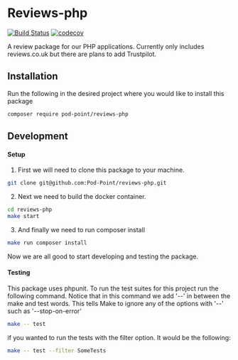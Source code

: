 
#  Reviews-php
[![Build Status](https://travis-ci.com/Pod-Point/reviews-php.svg?branch=master)](https://travis-ci.com/Pod-Point/reviews-php) [![codecov](https://codecov.io/gh/Pod-Point/reviews-php/branch/master/graph/badge.svg)](https://codecov.io/gh/Pod-Point/reviews-php)

A review package for our PHP applications. Currently only includes reviews.co.uk but there are plans to add Trustpilot.

##  Installation

Run the following in the desired project where you would like to install this package
```bash
composer require pod-point/reviews-php
```
##  Development

#### Setup

 1. First we will need to clone this package to your machine.  
```bash
git clone git@github.com:Pod-Point/reviews-php.git
```
2. Next we need to build the docker container.
```bash
cd reviews-php
make start
```
3. And finally we need to run composer install
```bash
make run composer install
```
Now we are all good to start developing and testing the package.

####  Testing

This package uses phpunit. To run the test suites for this project run the following command.  Notice that in this command we add '--' in between the make and test words. This tells Make to ignore any of the options with '--' such as '--stop-on-error' 
```bash
make -- test
```
if you wanted to run the tests with the filter option. It would be the following:
```bash
make -- test --filter SomeTests
```

